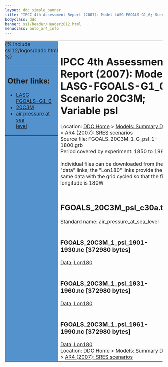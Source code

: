 ```yaml
---
layout: ddc_simple_banner
title: "IPCC 4th Assessment Report (2007): Model LASG-FGOALS-G1_0; Scenario 20C3M; Variable psl"
bodyclass: ddc
banner: ssi/header/Header2012.html
menuclass: auto_ar4_info
---
```



<table width="100%" border="0" cellspacing="0" cellpadding="0" style="border-collapse: collapse;">
<tr style="margin:0;padding:0;border:0;">
<td style="margin:0;padding:0;border:0;height:1pt;width:150pt;background:#5492CD;" valign="top" >

<div id="lh-col2" class="auto_ar4_info">
<table class="menumain" bgcolor="#5492CD" cellspacing="0" width="100%" border="0">
<tr><td>
<h2> Other links:</h2>
<ul>
<li><a href="/auto/ar4/model-LASG-FGOALS-G1_0.html">LASG<br/>FGOALS-G1_0</a></li>
<li><a href="/auto/ar4/scenario-20C3M.html">20C3M</a></li>
<li><a href="/auto/ar4/var-air_pressure_at_sea_level.html">air pressure at sea<br/> level</a></li>
</ul>
</td></tr>
{% include ssi12/logos/badc.html %}
</table>
</div>
</td>
<td><h1>IPCC 4th Assessment Report (2007): Model LASG-FGOALS-G1_0; Scenario 20C3M; Variable psl</h1>

<!-- Breadcrumb1 -->
<div id="breadcrumb1" align="left">
Location: <a href="/index.html">DDC Home</a> > <a href="/sim/gcm_clim/">Models: Summary Data</a>
> <a href="/sim/gcm_clim/SRES_AR4/index.html">AR4 (2007): SRES scenarios</a>
</div>
<!-- End of Breadcrumb1 -->Source file: FGOALS_20C3M_1_G_psl_1-1800.grb
<br/>
Period covered by experiment: 1850 to 1999<br/>
<br/>Individual files can be downloaded from the "data" links; the "Lon180" links provide the same data
         with the grid cycled so that the first longitude is 180W<br/>
<br/><h2>FGOALS_20C3M_psl_c30a.tar</h2>
Standard name: air_pressure_at_sea_level<br>
<br/><h3>FGOALS_20C3M_1_psl_1901-1930.nc [372980 bytes]</h3>
<a href="/cgi-bin/downl/ar4_nc/psl/FGOALS_20C3M_1_psl_1901-1930.nc">Data; </a><a href="/cgi-bin/downl/ar4_nc/psl/FGOALS_20C3M_1_psl_1901-1930.cyto180.nc"> Lon180</a><br/>
<br/><h3>FGOALS_20C3M_1_psl_1931-1960.nc [372980 bytes]</h3>
<a href="/cgi-bin/downl/ar4_nc/psl/FGOALS_20C3M_1_psl_1931-1960.nc">Data; </a><a href="/cgi-bin/downl/ar4_nc/psl/FGOALS_20C3M_1_psl_1931-1960.cyto180.nc"> Lon180</a><br/>
<br/><h3>FGOALS_20C3M_1_psl_1961-1990.nc [372980 bytes]</h3>
<a href="/cgi-bin/downl/ar4_nc/psl/FGOALS_20C3M_1_psl_1961-1990.nc">Data; </a><a href="/cgi-bin/downl/ar4_nc/psl/FGOALS_20C3M_1_psl_1961-1990.cyto180.nc"> Lon180</a><br/>
<!-- Breadcrumb2 -->
<div id="breadcrumb2" align="left">
Location: <a href="/index.html">DDC Home</a> > <a href="/sim/gcm_clim/">Models: Summary Data</a>
> <a href="/sim/gcm_clim/SRES_AR4/index.html">AR4 (2007): SRES scenarios</a>
</div>
<!-- End of Breadcrumb2 --></td></tr></table>
